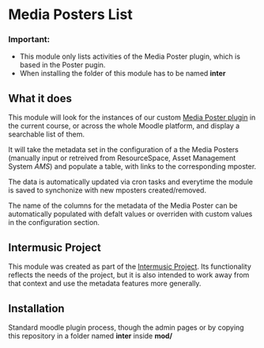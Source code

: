 # Media Posters List #

### Important: 
- This module only lists activities of the Media Poster plugin, which is based in the Poster pugin. 
- When installing the folder of this module has to be named **inter**


## What it does
This module will look for the instances of our custom [Media Poster plugin](https://github.com/iorobertob/intermusic_mposter) in the current course, or across the whole Moodle platform, and display a searchable list of them. 

It will take the metadata set in the configuration of a the Media Posters (manually input or retreived from ResourceSpace, Asset Management System *AMS*) and populate a table, with links to the corresponding mposter. 

The data is automatically updated via cron tasks and everytime the module is saved to synchonize with new mposters created/removed. 

The name of the columns for the metadata of the Media Poster can be automatically populated with defalt values or overriden with custom values in the configuration section.


Intermusic Project
----------
This module was created as part of the [Intermusic Project](https://intermusic.lmta.lt). Its functionality reflects the needs of the project, but it is also intended to work away from that context and use the metadata features more generally. 


Installation
----------
Standard moodle plugin process, though the admin pages or by copying this repository in a folder named **inter** inside **mod/**



